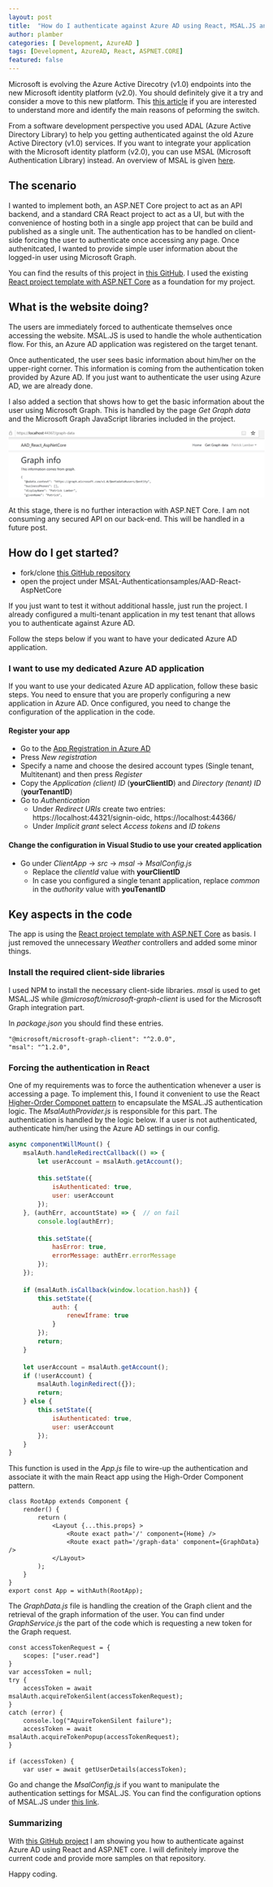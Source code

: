 ```yaml
---
layout: post
title:  "How do I authenticate against Azure AD using React, MSAL.JS and ASP.NET Core 3.0"
author: plamber
categories: [ Development, AzureAD ]
tags: [Development, AzureAD, React, ASPNET.CORE]
featured: false
---
```

Microsoft is evolving the Azure Active Direcotry (v1.0) endpoints into the new Microsoft identity platform (v2.0). You should definitely give it a try and consider a move to this new platform. This [this article](https://docs.microsoft.com/en-us/azure/active-directory/develop/azure-ad-endpoint-comparison) if you are interested to understand more and identify the main reasons of peforming the switch. 

From a software development perspective you used ADAL (Azure Active Directory Library) to help you getting authenticated against the old Azure Active Directory (v1.0) services. If you want to integrate your application with the Microsoft identity platform (v2.0), you can use MSAL (Microsoft Authentication Library) instead. An overview of MSAL is given [here](https://docs.microsoft.com/en-us/azure/active-directory/develop/msal-overview). 

## The scenario
I wanted to implement both, an ASP.NET Core project to act as an API backend, and a standard CRA React project to act as a UI, but with the convenience of hosting both in a single app project that can be build and published as a single unit. 
The authentication has to be handled on client-side forcing the user to authenticate once accessing any page. Once authenitcated, I wanted to provide simple user information about the logged-in user using Microsoft Graph.

You can find the results of this project in [this GitHub](https://github.com/plamber/MSAL-Authenticationsamples/tree/master/MSAL-Authenticationsamples/AAD-React-AspNetCore). I used the existing [React project template with ASP.NET Core](https://docs.microsoft.com/en-us/aspnet/core/client-side/spa/react?view=aspnetcore-3.1&tabs=visual-studio) as a foundation for my project.

## What is the website doing?
The users are immediately forced to authenticate themselves once accessing the website. MSAL.JS is used to handle the whole authentication flow. For this, an Azure AD application was registered on the target tenant. 

Once authenticated, the user sees basic information about him/her on the upper-right corner. This information is coming from the authentication token provided by Azure AD. If you just want to authenticate the user using Azure AD, we are already done. 

I also added a section that shows how to get the basic information about the user using Microsoft Graph. This is handled by the page *Get Graph data* and the Microsoft Graph JavaScript libraries included in the project.

![](../assets/images/2020-01-09-09-30-33.png)

At this stage, there is no further interaction with ASP.NET Core. I am not consuming any secured API on our back-end. This will be handled in a future post.

## How do I get started?
- fork/clone [this GitHub repository](https://github.com/plamber/MSAL-Authenticationsamples/)
- open the project under MSAL-Authenticationsamples/AAD-React-AspNetCore

If you just want to test it without additional hassle, just run the project. I already configured a multi-tenant application in my test tenant that allows you to authenticate against Azure AD. 

Follow the steps below if you want to have your dedicated Azure AD application.

### I want to use my dedicated Azure AD application
If you want to use your dedicated Azure AD application, follow these basic steps. You need to ensure that you are properly configuring a new application in Azure AD. Once configured, you need to change the configuration of the application in the code.

#### Register your app
- Go to the [App Registration in Azure AD](https://portal.azure.com/#blade/Microsoft_AAD_IAM/ActiveDirectoryMenuBlade/RegisteredApps)
- Press *New registration*
- Specify a name and choose the desired account types (Single tenant, Multitenant) and then press *Register*
- Copy the *Application (client) ID* (**yourClientID**) and *Directory (tenant) ID* (**yourTenantID**)
- Go to *Authentication*
  - Under *Redirect URIs* create two entries: https://localhost:44321/signin-oidc, https://localhost:44366/
  - Under *Implicit grant* select *Access tokens* and *ID tokens* 

#### Change the configuration in Visual Studio to use your created application
- Go under *ClientApp* -> *src* -> *msal* -> *MsalConfig.js*
  - Replace the *clientId* value with **yourClientID**
  - In case you configured a single tenant application, replace *common* in the *authority* value with **youTenantID**
    
## Key aspects in the code
The app is using the [React project template with ASP.NET Core](https://docs.microsoft.com/en-us/aspnet/core/client-side/spa/react?view=aspnetcore-3.1&tabs=visual-studio) as basis. I just removed the unnecessary *Weather* controllers and added some minor things.

### Install the required client-side libraries
I used NPM to install the necessary client-side libraries. *msal* is used to get MSAL.JS while *@microsoft/microsoft-graph-client* is used for the Microsoft Graph integration part.

In *package.json* you should find these entries.

```
"@microsoft/microsoft-graph-client": "^2.0.0",
"msal": "^1.2.0",
```

### Forcing the authentication in React
One of my requirements was to force the authentication whenever a user is accessing a page. To implement this, I found it convenient to use the React [Higher-Order Componet pattern](https://reactjs.org/docs/higher-order-components.html) to encapsulate the MSAL.JS authentication logic. The *MsalAuthProvider.js* is responsible for this part. The authentication is handled by the logic below. If a user is not authenticated, authenticate him/her using the Azure AD settings in our config.

``` javascript
async componentWillMount() {
    msalAuth.handleRedirectCallback(() => {
        let userAccount = msalAuth.getAccount();

        this.setState({
            isAuthenticated: true,
            user: userAccount
        });
    }, (authErr, accountState) => {  // on fail
        console.log(authErr);

        this.setState({
            hasError: true,
            errorMessage: authErr.errorMessage
        });
    });

    if (msalAuth.isCallback(window.location.hash)) {
        this.setState({
            auth: {
                renewIframe: true
            }
        });
        return;
    }

    let userAccount = msalAuth.getAccount();
    if (!userAccount) {
        msalAuth.loginRedirect({});
        return;
    } else {
        this.setState({
            isAuthenticated: true,
            user: userAccount
        });
    }
}
```

This function is used in the *App.js* file to wire-up the authentication and associate it with the main React app using the High-Order Component pattern.

```
class RootApp extends Component {
    render() {
        return (
            <Layout {...this.props} >
                <Route exact path='/' component={Home} />
                <Route exact path='/graph-data' component={GraphData} />
            </Layout>
        );
    }
}
export const App = withAuth(RootApp);
```

The *GraphData.js* file is handling the creation of the Graph client and the retrieval of the graph information of the user. You can find under *GraphService.js* the part of the code which is requesting a new token for the Graph request.

```
const accessTokenRequest = {
    scopes: ["user.read"]
}
var accessToken = null;
try {
    accessToken = await msalAuth.acquireTokenSilent(accessTokenRequest);
}
catch (error) {
    console.log("AquireTokenSilent failure");
    accessToken = await msalAuth.acquireTokenPopup(accessTokenRequest);
}

if (accessToken) {
    var user = await getUserDetails(accessToken);
```

Go and change the *MsalConfig.js* if you want to manipulate the authentication settings for MSAL.JS. You can find the configuration options of MSAL.JS under [this link](https://docs.microsoft.com/en-us/azure/active-directory/develop/msal-js-initializing-client-applications). 

### Summarizing
With [this GitHub project](https://github.com/plamber/MSAL-Authenticationsamples/tree/master/MSAL-Authenticationsamples/AAD-React-AspNetCore) I am showing you how to authenticate against Azure AD using React and ASP.NET core. I will definitely improve the current code and provide more samples on that repository. 

Happy coding.
